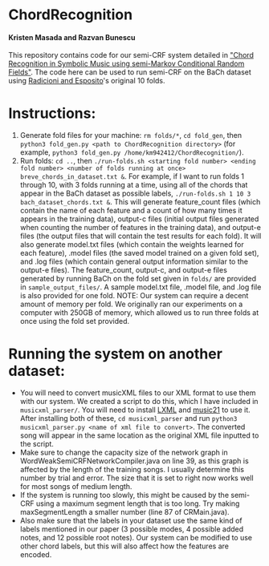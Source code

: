 # ChordRecognition
#### Kristen Masada and Razvan Bunescu

This repository contains code for our semi-CRF system detailed in ["Chord Recognition in Symbolic Music using semi-Markov Conditional Random Fields"](https://kristenmasada.github.io/publications/ismir17/ismir17.pdf). The code here can be used to run semi-CRF on the BaCh dataset using [Radicioni and Esposito](https://pdfs.semanticscholar.org/3fe9/2031e8093b00b4b39ed0fc2bdb323b8dffb6.pdf)'s original 10 folds.

# Instructions:
1. Generate fold files for your machine: `rm folds/*`, `cd fold_gen`, then `python3 fold_gen.py <path to ChordRecognition directory>` (for example, `python3 fold_gen.py /home/km942412/ChordRecognition/`).
2. Run folds: `cd ..`, then `./run-folds.sh <starting fold number> <ending fold number> <number of folds running at once> breve_chords_in_dataset.txt &`. For example, if I want to run folds 1 through 10, with 3 folds running at a time, using all of the chords that appear in the BaCh dataset as possible labels, `./run-folds.sh 1 10 3 bach_dataset_chords.txt &`. This will generate feature_count files (which contain the name of each feature and a count of how many times it appears in the training data), output-c files (initial output files generated when counting the number of features in the training data), and output-e files (the output files that will contain the test results for each fold). It will also generate model.txt files (which contain the weights learned for each feature), .model files (the saved model trained on a given fold set), and .log files (which contain general output information similar to the output-e files). The feature_count, output-c, and output-e files generated by running BaCh on the fold set given in `folds/` are provided in `sample_output_files/`. A sample model.txt file, .model file, and .log file is also provided for one fold.
NOTE: Our system can require a decent amount of memory per fold. We originally ran our experiments on a computer with 250GB of memory, which allowed us to run three folds at once using the fold set provided.


# Running the system on another dataset:
* You will need to convert musicXML files to our XML format to use them with our system. We created a script to do this, which I have included in `musicxml_parser/`. You will need to install [LXML](http://lxml.de/installation.html) and [music21](http://web.mit.edu/music21/doc/installing/index.html) to use it. After installing both of these, `cd musicxml_parser` and run `python3 musicxml_parser.py <name of xml file to convert>`. The converted song will appear in the same location as the original XML file inputted to the script.
* Make sure to change the capacity size of the network graph in WordWeakSemiCRFNetworkCompiler.java on line 39, as this graph is affected by the length of the training songs. I usually determine this number by trial and error. The size that it is set to right now works well for most songs of medium length. 
* If the system is running too slowly, this might be caused by the semi-CRF using a maximum segment length that is too long. Try making maxSegmentLength a smaller number (line 87 of CRMain.java).
* Also make sure that the labels in your dataset use the same kind of labels mentioned in our paper (3 possible modes, 4 possible added notes, and 12 possible root notes). Our system can be modified to use other chord labels, but this will also affect how the features are encoded.
